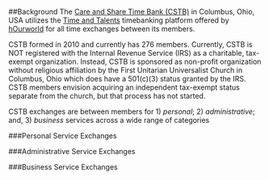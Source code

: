 ##Background
The [Care and Share Time Bank (CSTB)](https://www.hourworld.org/bank/?hw=1057) in Columbus, Ohio, USA utilizes the [Time and Talents](http://hourworld.org/_TimeAndTalents.htm) timebanking platform offered by [hOurworld](http://hourworld.org/index.htm) for all time exchanges between its members.

CSTB formed in 2010 and currently has 276 members.  Currently, CSTB is NOT registered with the Internal Revenue Service (IRS) as a charitable, tax-exempt organization.  Instead, CSTB is sponsored as non-profit organization without religious affiliation by the First Unitarian Universalist Church in Columbus, Ohio which does have a 501(c)(3) status granted by the IRS.  CSTB members envision acquiring an independent tax-exempt status separate from the church, but that process has not started.

CSTB exchanges are between members for 1) _personal_; 2) _administrative_; and, 3) _business_ services across a wide range of categories

###Personal Service Exchanges


###Administrative Service Exchanges


###Business Service Exchanges
